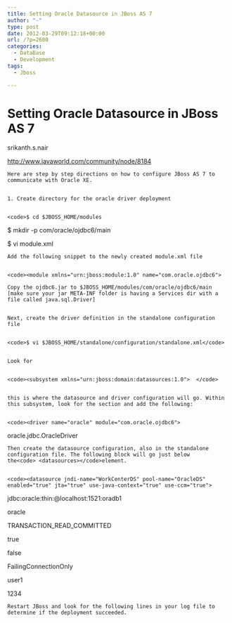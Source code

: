 ```yaml
---
title: Setting Oracle Datasource in JBoss AS 7
author: "-"
type: post
date: 2012-03-29T09:12:18+00:00
url: /?p=2680
categories:
  - DataBase
  - Development
tags:
  - Jboss

---
```

# Setting Oracle Datasource in JBoss AS 7
srikanth.s.nair

  http://www.javaworld.com/community/node/8184


  
    Here are step by step directions on how to configure JBoss AS 7 to communicate with Oracle XE.
  
  
    1. Create directory for the oracle driver deployment
  
  
    <code>$ cd $JBOSS_HOME/modules

$ mkdir -p com/oracle/ojdbc6/main

$ vi module.xml</code>
  
  
    Add the following snippet to the newly created module.xml file
  
  
    <code><module xmlns="urn:jboss:module:1.0" name="com.oracle.ojdbc6">

<resources>

<resource-root path="ojdbc6.jar"/>

</resources>

<dependencies>

<module name="javax.api"/>

</dependencies>

</module></code>
  
  
    Copy the ojdbc6.jar to $JBOSS_HOME/modules/com/oracle/ojdbc6/main [make sure your jar META-INF folder is having a Services dir with a file called java.sql.Driver]
  
  
    Next, create the driver definition in the standalone configuration file
  
  
    <code>$ vi $JBOSS_HOME/standalone/configuration/standalone.xml</code>
  
  
    Look for
  
  
    <code><subsystem xmlns="urn:jboss:domain:datasources:1.0">  </code>
  
  
    this is where the datasource and driver configuration will go. Within this subsystem, look for the section and add the following:
  
  
    <code><driver name="oracle" module="com.oracle.ojdbc6">

<xa-datasource-class>

oracle.jdbc.OracleDriver

</xa-datasource-class>

</driver></code>
  
  
    Then create the datasource configuration, also in the standalone configuration file. The following block will go just below the<code> <datasources></code>element.
  
  
    <code><datasource jndi-name="WorkCenterDS" pool-name="OracleDS" enabled="true" jta="true" use-java-context="true" use-ccm="true">

<connection-url>jdbc:oracle:thin:@localhost:1521:oradb1</connection-url>

<driver>oracle</driver>

<transaction-isolation>TRANSACTION_READ_COMMITTED</transaction-isolation>

<pool>

<prefill>true</prefill>

<use-strict-min>false</use-strict-min>

<flush-strategy>FailingConnectionOnly</flush-strategy>

</pool>

<security>

<user-name>user1</user-name>

<password>1234</password>

</security>

</datasource></code>
  
  
    Restart JBoss and look for the following lines in your log file to determine if the deployment succeeded.
  
